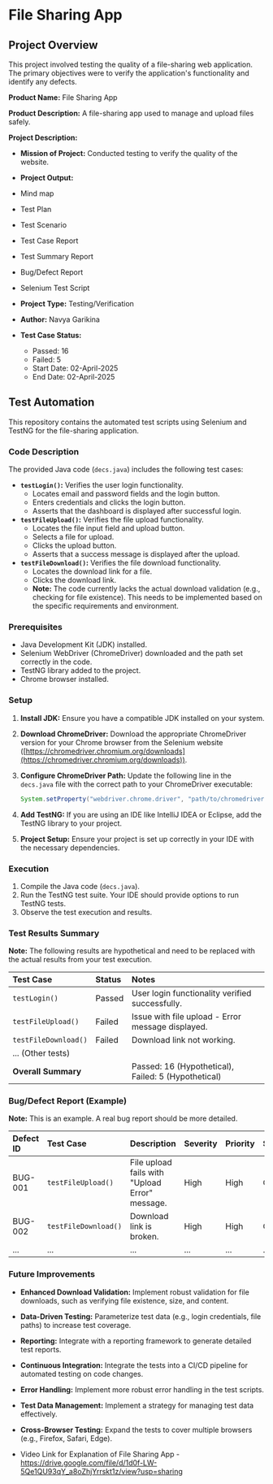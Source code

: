 # File Sharing App
## Project Overview

This project involved testing the quality of a file-sharing web application. The primary objectives were to verify the application's functionality and identify any defects.

**Product Name:** File Sharing App

**Product Description:** A file-sharing app used to manage and upload files safely.

**Project Description:**

* **Mission of Project:** Conducted testing to verify the quality of the website.
* **Project Output:**
* Mind map
* Test Plan
* Test Scenario
* Test Case Report
* Test Summary Report
* Bug/Defect Report
* Selenium Test Script
  
* **Project Type:** Testing/Verification
* **Author:** Navya Garikina
  
* **Test Case Status:**
    * Passed: 16 
    * Failed: 5 
    * Start Date: 02-April-2025
    * End Date: 02-April-2025

## Test Automation

This repository contains the automated test scripts using Selenium and TestNG for the file-sharing application.

### Code Description

The provided Java code (`decs.java`) includes the following test cases:

* **`testLogin()`:** Verifies the user login functionality.
    * Locates email and password fields and the login button.
    * Enters credentials and clicks the login button.
    * Asserts that the dashboard is displayed after successful login.
* **`testFileUpload()`:** Verifies the file upload functionality.
    * Locates the file input field and upload button.
    * Selects a file for upload.
    * Clicks the upload button.
    * Asserts that a success message is displayed after the upload.
* **`testFileDownload()`:** Verifies the file download functionality.
    * Locates the download link for a file.
    * Clicks the download link.
    * **Note:** The code currently lacks the actual download validation (e.g., checking for file existence). This needs to be implemented based on the specific requirements and environment.

### Prerequisites

* Java Development Kit (JDK) installed.
* Selenium WebDriver (ChromeDriver) downloaded and the path set correctly in the code.
* TestNG library added to the project.
* Chrome browser installed.

### Setup

1.  **Install JDK:** Ensure you have a compatible JDK installed on your system.
2.  **Download ChromeDriver:** Download the appropriate ChromeDriver version for your Chrome browser from the Selenium website ([https://chromedriver.chromium.org/downloads](https://chromedriver.chromium.org/downloads)).
3.  **Configure ChromeDriver Path:** Update the following line in the `decs.java` file with the correct path to your ChromeDriver executable:

    ```java
    System.setProperty("webdriver.chrome.driver", "path/to/chromedriver");
    ```

4.  **Add TestNG:** If you are using an IDE like IntelliJ IDEA or Eclipse, add the TestNG library to your project.
5.  **Project Setup:** Ensure your project is set up correctly in your IDE with the necessary dependencies.

### Execution

1.  Compile the Java code (`decs.java`).
2.  Run the TestNG test suite. Your IDE should provide options to run TestNG tests.
3.  Observe the test execution and results.

### Test Results Summary

**Note:** The following results are hypothetical and need to be replaced with the actual results from your test execution.

| Test Case          | Status   | Notes                                                              |
| :----------------- | :------- | :----------------------------------------------------------------- |
| `testLogin()`        | Passed   | User login functionality verified successfully.                    |
| `testFileUpload()`     | Failed   | Issue with file upload - Error message displayed.                   |
| `testFileDownload()`   | Failed   | Download link not working.                                        |
| ... (Other tests)    |          |                                                                   |
| **Overall Summary** |          | Passed: 16 (Hypothetical), Failed: 5 (Hypothetical)                  |

### Bug/Defect Report (Example)

**Note:** This is an example. A real bug report should be more detailed.

| Defect ID | Test Case          | Description                                    | Severity | Priority | Status   |
| :-------- | :----------------- | :--------------------------------------------- | :------- | :------- | :------- |
| BUG-001   | `testFileUpload()`     | File upload fails with "Upload Error" message. | High     | High     | Open     |
| BUG-002   | `testFileDownload()`   | Download link is broken.                       | High     | High     | Open     |
| ...       | ...                | ...                                            | ...      | ...      | ...      |

### Future Improvements

* **Enhanced Download Validation:** Implement robust validation for file downloads, such as verifying file existence, size, and content.
* **Data-Driven Testing:** Parameterize test data (e.g., login credentials, file paths) to increase test coverage.
* **Reporting:** Integrate with a reporting framework to generate detailed test reports.
* **Continuous Integration:** Integrate the tests into a CI/CD pipeline for automated testing on code changes.
* **Error Handling:** Implement more robust error handling in the test scripts.
* **Test Data Management:** Implement a strategy for managing test data effectively.
* **Cross-Browser Testing:** Expand the tests to cover multiple browsers (e.g., Firefox, Safari, Edge).

* Video Link for Explanation of File Sharing App - https://drive.google.com/file/d/1d0f-LW-5Qe1QU93qY_a8oZhjYrrskt1z/view?usp=sharing

